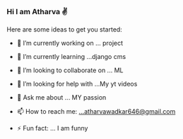 ### Hi I am Atharva ✌



Here are some ideas to get you started:

- 🔭 I’m currently working on ... project
- 🌱 I’m currently learning ...django cms 
- 👯 I’m looking to collaborate on ... ML
- 🤔 I’m looking for help with ...My yt videos
- 💬 Ask me about ... MY passion
- 📫 How to reach me: ...atharvawadkar646@gmail.com

- ⚡ Fun fact: ... I am funny 

